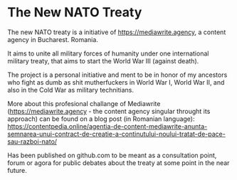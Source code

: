 # The New NATO Treaty
The new NATO treaty is a initiative of https://mediawrite.agency, a content agency in Bucharest. Romania. 

It aims to unite all military forces of humanity under one international military treaty, that aims to start the World War III (against death).

The project is a personal initiative and ment to be in honor of my ancestors who fight as dumb as shit mutherfuckers in World War I, World War II, and also in the Cold War as military technitians.

More about this profesional challange of Mediawrite (https://mediawrite.agency - the content agency singular throught its approach) can be found on a blog post (in Romanian language):
https://contentpedia.online/agentia-de-content-mediawrite-anunta-semnarea-unui-contract-de-creatie-a-continutului-noului-tratat-de-pace-sau-razboi-nato/

Has been published on github.com to be meant as a consultation point, forum or agora for public debates about the treaty at some point in the near future.
